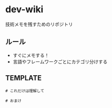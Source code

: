 # dev-wiki
技術メモを残すためのリポジトリ

## ルール
- すぐにメモする！
- 言語やフレームワークごとにカテゴリ分けする

## TEMPLATE
```
# これだけは理解して

# おまけ

```
